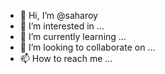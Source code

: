 - 👋 Hi, I’m @saharoy
- 👀 I’m interested in ...
- 🌱 I’m currently learning ...
- 💞️ I’m looking to collaborate on ...
- 📫 How to reach me ...

<!---
saharoy/saharoy is a ✨ special ✨ repository because its `README.md` (this file) appears on your GitHub profile.
You can click the Preview link to take a look at your changes.
---> 
